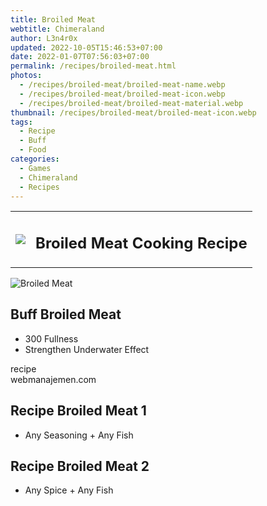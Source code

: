 ```yaml
---
title: Broiled Meat
webtitle: Chimeraland
author: L3n4r0x
updated: 2022-10-05T15:46:53+07:00
date: 2022-01-07T07:56:03+07:00
permalink: /recipes/broiled-meat.html
photos:
  - /recipes/broiled-meat/broiled-meat-name.webp
  - /recipes/broiled-meat/broiled-meat-icon.webp
  - /recipes/broiled-meat/broiled-meat-material.webp
thumbnail: /recipes/broiled-meat/broiled-meat-icon.webp
tags:
  - Recipe
  - Buff
  - Food
categories:
  - Games
  - Chimeraland
  - Recipes
---
```


<section id="bootstrap-wrapper"><link rel="stylesheet" href="https://cdn.statically.io/gh/dimaslanjaka/Web-Manajemen/40ac3225/css/bootstrap-4.5-wrapper.css"/><div class="row mb-2"><div class="col-md-12 mb-2"><table class="table" id="post-info"><tbody><tr><td><img class="d-inline-block me-2" src="/chimeraland/recipes/broiled-meat/broiled-meat-icon.webp" width="auto" height="auto"/></td><td><h1 class="fs-5">Broiled Meat Cooking Recipe</h1></td></tr></tbody></table></div></div><div class="card mb-2"><div class="row g-0"><div class="col-sm-4 position-relative mb-2"><img src="/chimeraland/recipes/broiled-meat/broiled-meat-material.webp" class="card-img fit-cover w-100 h-100" alt="Broiled Meat" data-fancybox="true"/></div><div class="col-sm-8 mb-2"><div class="card-body"><h2 class="card-title fs-5">Buff Broiled Meat</h2><div class="card-text"><ul><li>300 Fullness</li><li>Strengthen Underwater Effect</li></ul></div><span class="badge rounded-pill bg-dark">recipe</span></div><div class="card-footer text-end text-muted">webmanajemen.com</div></div></div></div><div class="row mb-2"><div class="col-12 col-lg-6 recipe-item mb-2"><div class="card"><div class="card-body"><h2 class="card-title fs-5">Recipe Broiled Meat 1</h2><div class="card-text"><ul><li>Any Seasoning<span> + </span>Any Fish</li></ul></div></div></div></div><div class="col-12 col-lg-6 recipe-item mb-2"><div class="card"><div class="card-body"><h2 class="card-title fs-5">Recipe Broiled Meat 2</h2><div class="card-text"><ul><li>Any Spice<span> + </span>Any Fish</li></ul></div></div></div></div></div></section>